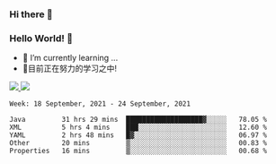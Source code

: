 ### Hi there 👋
### Hello World! 🙌

- 🌱 I’m currently learning ...
- 📖目前正在努力的学习之中!

<a href="https://github.com/anuraghazra/github-readme-stats">
  <img src="https://github-readme-stats.vercel.app/api?username=keyboardWithDream&show_icons=true&repo=github-readme-stats" />
</a>
<a href="https://github.com/anuraghazra/convoychat">
  <img src="https://github-readme-stats.vercel.app/api/top-langs/?username=keyboardWithDream&layout=compact&repo=convoychat" />
</a>



<!--START_SECTION:waka-->
```text
Week: 18 September, 2021 - 24 September, 2021

Java         31 hrs 29 mins  ███████████████████▓░░░░░   78.05 % 
XML          5 hrs 4 mins    ███░░░░░░░░░░░░░░░░░░░░░░   12.60 % 
YAML         2 hrs 48 mins   █▓░░░░░░░░░░░░░░░░░░░░░░░   06.97 % 
Other        20 mins         ▒░░░░░░░░░░░░░░░░░░░░░░░░   00.83 % 
Properties   16 mins         ▒░░░░░░░░░░░░░░░░░░░░░░░░   00.68 % 
```
<!--END_SECTION:waka-->
